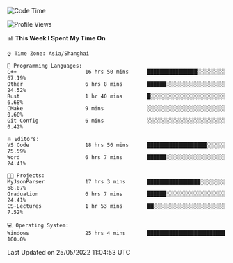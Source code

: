 <!--START_SECTION:waka-->
![Code Time](http://img.shields.io/badge/Code%20Time-56%20hrs%2015%20mins-blue)

![Profile Views](http://img.shields.io/badge/Profile%20Views-81-blue)

📊 **This Week I Spent My Time On** 

```text
⌚︎ Time Zone: Asia/Shanghai

💬 Programming Languages: 
C++                      16 hrs 50 mins      ████████████████░░░░░░░░░   67.19% 
Other                    6 hrs 8 mins        ██████░░░░░░░░░░░░░░░░░░░   24.52% 
Rust                     1 hr 40 mins        █░░░░░░░░░░░░░░░░░░░░░░░░   6.68% 
CMake                    9 mins              ░░░░░░░░░░░░░░░░░░░░░░░░░   0.66% 
Git Config               6 mins              ░░░░░░░░░░░░░░░░░░░░░░░░░   0.42%

🔥 Editors: 
VS Code                  18 hrs 56 mins      ███████████████████░░░░░░   75.59% 
Word                     6 hrs 7 mins        ██████░░░░░░░░░░░░░░░░░░░   24.41%

🐱‍💻 Projects: 
MyJsonParser             17 hrs 3 mins       █████████████████░░░░░░░░   68.07% 
Graduation               6 hrs 7 mins        ██████░░░░░░░░░░░░░░░░░░░   24.41% 
CS-Lectures              1 hr 53 mins        ██░░░░░░░░░░░░░░░░░░░░░░░   7.52%

💻 Operating System: 
Windows                  25 hrs 4 mins       █████████████████████████   100.0%

```


 Last Updated on 25/05/2022 11:04:53 UTC
<!--END_SECTION:waka-->